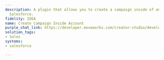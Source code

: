 ```yaml
---
description: A plugin that allows you to create a campaign inside of an account in
  Salesforce.
fidelity: IDEA
name: Create Campaign Inside Account
purple_chat_link: https://developer.moveworks.com/creator-studio/developer-tools/purple-chat/?conversation=%7B%22startTimestamp%22%3A%2211%3A43%2BAM%22%2C%22messages%22%3A%5B%7B%22role%22%3A%22user%22%2C%22parts%22%3A%5B%7B%22richText%22%3A%22I+want+to+create+a+new+campaign+for+Acme+Inc.%22%7D%5D%7D%2C%7B%22role%22%3A%22assistant%22%2C%22parts%22%3A%5B%7B%22reasoningSteps%22%3A%5B%7B%22status%22%3A%22success%22%2C%22richText%22%3A%22Initiates+campaign+creation+process+in+Salesforce%2C+associated+with+%27Acme+Inc.%27.%22%7D%5D%7D%2C%7B%22richText%22%3A%22Let%27s+create+a+new+campaign+for+Acme+Inc.+Please+provide+the+campaign+name%2C+start+and+end+dates.%22%7D%5D%7D%2C%7B%22role%22%3A%22user%22%2C%22parts%22%3A%5B%7B%22richText%22%3A%22Name%3A+Summer+Sales+Blitz%3B+Start%3A+June+1%2C+2023%3B+End%3A+August+31%2C+2023.%22%7D%5D%7D%2C%7B%22role%22%3A%22assistant%22%2C%22parts%22%3A%5B%7B%22richText%22%3A%22%3Cp%3EConfirm+creating+the+following+campaign+for+Acme+Inc.%3A%3Cbr%3E%3C%2Fp%3E%22%7D%2C%7B%22richText%22%3A%22%3Cb%3EConfirm+Campaign+Creation%3C%2Fb%3E%3Cbr%3E%3Cp%3E%3Cb%3EName%3A%3C%2Fb%3E+Summer+Sales+Blitz%3Cbr%3E%3Cb%3EStart+Date%3A%3C%2Fb%3E+June+1%2C+2023%3Cbr%3E%3Cb%3EEnd+Date%3A%3C%2Fb%3E+August+31%2C+2023%3Cbr%3E%3C%2Fp%3E%22%7D%2C%7B%22buttons%22%3A%5B%7B%22style%22%3A%22filled%22%2C%22buttonText%22%3A%22Create+Campaign%22%7D%2C%7B%22style%22%3A%22outlined%22%2C%22buttonText%22%3A%22Cancel%22%7D%5D%7D%5D%7D%2C%7B%22role%22%3A%22user%22%2C%22parts%22%3A%5B%7B%22richText%22%3A%22Create+Campaign%22%7D%5D%7D%2C%7B%22role%22%3A%22assistant%22%2C%22parts%22%3A%5B%7B%22richText%22%3A%22The+%27Summer+Sales+Blitz%27+campaign+for+Acme+Inc.+has+been+successfully+created+in+Salesforce+with+the+specified+dates.%22%7D%5D%7D%5D%7D
solution_tags:
- Sales
systems:
- salesforce

---
```

